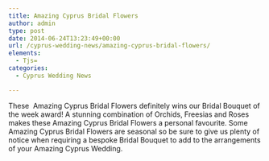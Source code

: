 ```yaml
---
title: Amazing Cyprus Bridal Flowers
author: admin
type: post
date: 2014-06-24T13:23:49+00:00
url: /cyprus-wedding-news/amazing-cyprus-bridal-flowers/
elements:
  - Tjs=
categories:
  - Cyprus Wedding News

---
```

These  Amazing Cyprus Bridal Flowers definitely wins our Bridal Bouquet of the week award! A stunning combination of Orchids, Freesias and Roses makes these Amazing Cyprus Bridal Flowers a personal favourite. Some Amazing Cyprus Bridal Flowers are seasonal so be sure to give us plenty of notice when requiring a bespoke Bridal Bouquet to add to the arrangements of your Amazing Cyprus Wedding.